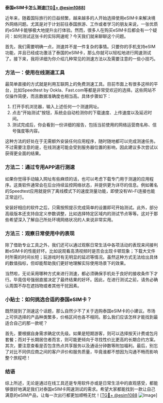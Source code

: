 **泰国eSIM卡怎么测速[[TG💪+ @esim1088](https://t.me/s/esim1088)]**

近年来，随着国际旅行的日益频繁，越来越多的人开始选择使用eSIM卡来解决境外网络问题。尤其是对于计划前往泰国旅游、工作或者学习的朋友来说，一张优质的eSIM卡能够极大地提升出行体验。然而，很多人在购买eSIM卡后都会有一个疑问：如何测试这张卡的实际网速呢？今天我们就来聊聊这个问题。

首先，我们需要明确一点，测速并不是一件复杂的事情。只要你的手机支持eSIM功能，并且已经成功激活了泰国的eSIM卡，那么你就可以轻松地进行网速测试了。接下来，我将详细为你介绍几种常见的测速方法以及需要注意的一些小技巧。

### 方法一：使用在线测速工具

最简单直接的方式就是利用互联网上的免费测速工具。目前市面上有很多这样的平台，比如Speedtest by Ookla、Fast.com等都是非常受欢迎的选择。这些网站不仅操作简便，而且数据准确度也相当高。具体步骤如下：

1. 打开手机浏览器，输入上述任何一个测速网址。
2. 点击“开始测试”按钮，系统会自动检测你的下载速度、上传速度以及延迟时间。
3. 测试完成后，你会看到一份详细的报告，包括当前使用的网络运营商名称、信号强度等内容。

这种方法的好处在于无需额外安装任何应用程序，随时随地都可以完成测速任务。不过需要注意的是，在线测速可能会受到服务器位置的影响，因此建议多次尝试以获得更全面的结果。

### 方法二：通过专用APP进行测速

如果你觉得手动输入网址有些麻烦的话，也可以考虑下载专门用于测速的应用程序。这类软件通常会在后台持续监控网络状态，并提供更为详尽的信息。例如著名的Speedtest应用就提供了离线模式下的速度测量功能，即使没有Wi-Fi连接也能正常运行。

安装好相应的软件之后，只需按照提示完成简单的设置即可开始测试。此外，部分高级版本还支持自定义参数调整，比如选择特定区域内的测试节点等等。这对于那些希望深入了解自己所处环境网络状况的人来说非常实用。

### 方法三：观察日常使用中的表现

除了借助专业工具之外，我们还可以通过观察日常生活中各项活动的表现来间接判断eSIM卡的性能好坏。比如说观看高清视频时是否会出现卡顿现象；下载大文件时所需的时间长短；玩游戏时有无明显的延迟等情况。虽然这种方式无法给出具体的数值指标，但却能帮助我们更好地理解实际使用场景下的效果。

当然啦，无论采用哪种方式来进行测速，都必须确保手机处于良好的接收条件下才行。毕竟信号强弱直接决定了最终结果的好坏。因此，在进行测试之前，请务必确认周围不存在遮挡物或者其他干扰因素。

### 小贴士：如何挑选合适的泰国eSIM卡？

既然提到了测速这个话题，那么自然少不了关于选购泰国eSIM卡的小建议。市场上可供选择的产品种类繁多，价格区间也各不相同。那么我们应该怎样才能找到最适合自己的那一款呢？

首先，要根据自身需求确定优先级。如果是短期游客，则可以选择按天计费或包月套餐；而对于长期居住者而言，则可能更倾向于寻找性价比更高的长期合约方案。其次，要注意查看是否包含热点共享服务以及通话分钟数等附加福利。最后，别忘了对比不同供应商之间的客户评价和服务质量，毕竟谁都不想因为沟通不畅而影响整个旅程吧！

### 结语

综上所述，无论是通过在线工具还是专用软件亦或是日常生活中的直观感受，都能够很好地满足我们对泰国eSIM卡网速测试的需求。希望大家都能找到一款让自己满意的eSIM产品，让每一次出行都更加顺畅无忧！[[TG💪+ @esim1088](https://t.me/s/esim1088) ![Image](https://i.postimg.cc/4NQfJmqS/Snipaste-2025-05-13-00-14-12.png)]